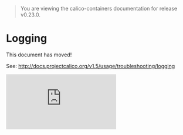 > You are viewing the calico-containers documentation for release v0.23.0.

# Logging

This document has moved!

See: http://docs.projectcalico.org/v1.5/usage/troubleshooting/logging

[![Analytics](https://calico-ga-beacon.appspot.com/UA-52125893-3/calico-containers/docs/logging.md?pixel)](https://github.com/igrigorik/ga-beacon)
